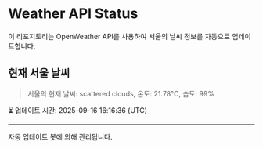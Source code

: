 
# Weather API Status

이 리포지토리는 OpenWeather API를 사용하여 서울의 날씨 정보를 자동으로 업데이트합니다.

## 현재 서울 날씨
> 서울의 현재 날씨: scattered clouds, 온도: 21.78°C, 습도: 99%

⏳ 업데이트 시간: 2025-09-16 16:16:36 (UTC)

---
자동 업데이트 봇에 의해 관리됩니다.
